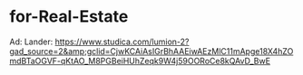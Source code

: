 # for-Real-Estate
Ad: Lander: https://www.studica.com/lumion-2?gad_source=2&amp;gclid=CjwKCAiAsIGrBhAAEiwAEzMlC11mApge18X4hZOmdBTaOGVF-qKtAO_M8PGBeiHUhZeqk9W4j59OORoCe8kQAvD_BwE
